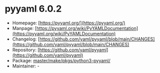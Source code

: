 # pyyaml 6.0.2
  - Homepage: [https://pyyaml.org/](https://pyyaml.org/)
  - Manpage: [https://pyyaml.org/wiki/PyYAMLDocumentation](https://pyyaml.org/wiki/PyYAMLDocumentation)
  - Changelog: [https://github.com/yaml/pyyaml/blob/main/CHANGES](https://github.com/yaml/pyyaml/blob/main/CHANGES)
  - Repository: [https://github.com/yaml/pyyaml](https://github.com/yaml/pyyaml)
  - Package: [master/make/pkgs/python3-pyyaml/](https://github.com/Freetz-NG/freetz-ng/tree/master/make/pkgs/python3-pyyaml/)
  - Maintainer: -

